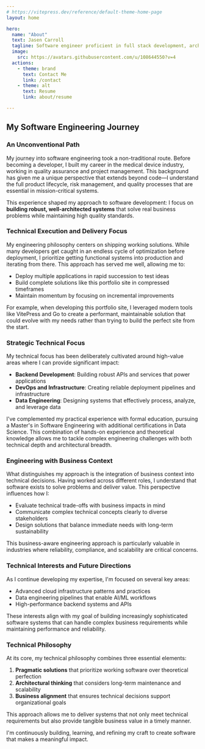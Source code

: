 ```yaml
---
# https://vitepress.dev/reference/default-theme-home-page
layout: home

hero:
  name: "About"
  text: Jasen Carroll
  tagline: Software engineer proficient in full stack development, architecture, and generative AI. My technical portfolio spans multiple languages and frameworks, enabling contributions across the entire development lifecycle. My expertise is focused primarily on Backend Development, Data Engineering, and DevOps. Let's ship!
  image:
    src: https://avatars.githubusercontent.com/u/108644550?v=4
  actions:
    - theme: brand
      text: Contact Me
      link: /contact
    - theme: alt
      text: Resume
      link: about/resume

---
```


## My Software Engineering Journey

### An Unconventional Path

My journey into software engineering took a non-traditional route. Before becoming a developer, I built my career in the medical device industry, working in quality assurance and project management. This background has given me a unique perspective that extends beyond code—I understand the full product lifecycle, risk management, and quality processes that are essential in mission-critical systems.

This experience shaped my approach to software development: I focus on **building robust, well-architected systems** that solve real business problems while maintaining high quality standards.

### Technical Execution and Delivery Focus

My engineering philosophy centers on shipping working solutions. While many developers get caught in an endless cycle of optimization before deployment, I prioritize getting functional systems into production and iterating from there. This approach has served me well, allowing me to:

- Deploy multiple applications in rapid succession to test ideas
- Build complete solutions like this portfolio site in compressed timeframes
- Maintain momentum by focusing on incremental improvements

For example, when developing this portfolio site, I leveraged modern tools like VitePress and Go to create a performant, maintainable solution that could evolve with my needs rather than trying to build the perfect site from the start.

### Strategic Technical Focus

My technical focus has been deliberately cultivated around high-value areas where I can provide significant impact:

- **Backend Development**: Building robust APIs and services that power applications
- **DevOps and Infrastructure**: Creating reliable deployment pipelines and infrastructure
- **Data Engineering**: Designing systems that effectively process, analyze, and leverage data

I've complemented my practical experience with formal education, pursuing a Master's in Software Engineering with additional certifications in Data Science. This combination of hands-on experience and theoretical knowledge allows me to tackle complex engineering challenges with both technical depth and architectural breadth.

### Engineering with Business Context

What distinguishes my approach is the integration of business context into technical decisions. Having worked across different roles, I understand that software exists to solve problems and deliver value. This perspective influences how I:

- Evaluate technical trade-offs with business impacts in mind
- Communicate complex technical concepts clearly to diverse stakeholders
- Design solutions that balance immediate needs with long-term sustainability

This business-aware engineering approach is particularly valuable in industries where reliability, compliance, and scalability are critical concerns.

### Technical Interests and Future Directions

As I continue developing my expertise, I'm focused on several key areas:

- Advanced cloud infrastructure patterns and practices
- Data engineering pipelines that enable AI/ML workflows
- High-performance backend systems and APIs

These interests align with my goal of building increasingly sophisticated software systems that can handle complex business requirements while maintaining performance and reliability.

### Technical Philosophy

At its core, my technical philosophy combines three essential elements:

1. **Pragmatic solutions** that prioritize working software over theoretical perfection
2. **Architectural thinking** that considers long-term maintenance and scalability
3. **Business alignment** that ensures technical decisions support organizational goals

This approach allows me to deliver systems that not only meet technical requirements but also provide tangible business value in a timely manner.

I'm continuously building, learning, and refining my craft to create software that makes a meaningful impact.